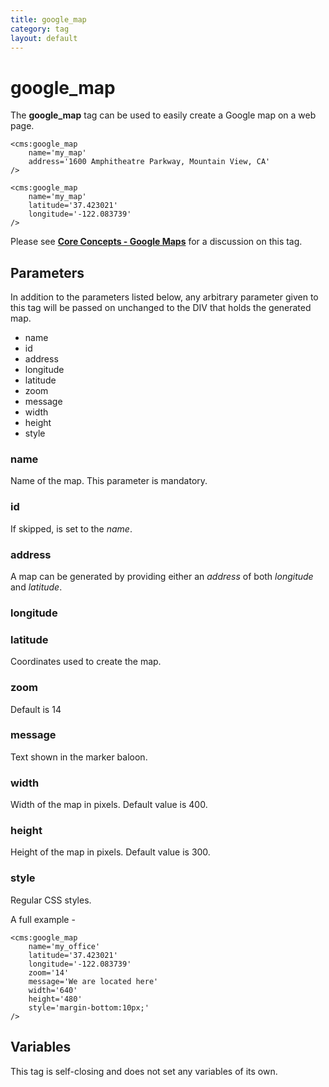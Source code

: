 ```yaml
---
title: google_map
category: tag
layout: default
---
```


# google_map

The **google\_map** tag can be used to easily create a Google map on a web page.

```
<cms:google_map
    name='my_map'
    address='1600 Amphitheatre Parkway, Mountain View, CA'
/>
```

```
<cms:google_map
    name='my_map'
    latitude='37.423021'
    longitude='-122.083739'
/>
```

Please see [**Core Concepts - Google Maps**](../../concepts/google-maps.html) for a discussion on this tag.

## Parameters

In addition to the parameters listed below, any arbitrary parameter given to this tag will be passed on unchanged to the DIV that holds the generated map.

*   name
*   id
*   address
*   longitude
*   latitude
*   zoom
*   message
*   width
*   height
*   style

### name

Name of the map. This parameter is mandatory.

### id

If skipped, is set to the _name_.

### address

A map can be generated by providing either an _address_ of both _longitude_ and _latitude_.

### longitude

### latitude

Coordinates used to create the map.

### zoom

Default is 14

### message

Text shown in the marker baloon.

### width

Width of the map in pixels. Default value is 400\.

### height

Height of the map in pixels. Default value is 300\.

### style

Regular CSS styles.

A full example -

```
<cms:google_map
    name='my_office'
    latitude='37.423021'
    longitude='-122.083739'
    zoom='14'
    message='We are located here'
    width='640'
    height='480'
    style='margin-bottom:10px;'
/>
```

## Variables

This tag is self-closing and does not set any variables of its own.
